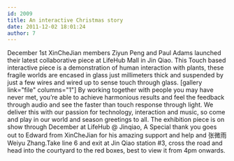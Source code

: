 ```yaml
---
id: 2009
title: An interactive Christmas story
date: 2011-12-02 18:01:24
author: 7
---
```


December 1st XinCheJian members Ziyun Peng and Paul Adams launched their latest collaborative piece at LifeHub Mall in Jin Qiao. This Touch based interactive piece is a demonstration of human interaction with plants, these fragile worlds are encased in glass just millimeters thick and suspended by just a few wires and wired up to sense touch through glass. [gallery link="file" columns="1"] By working together with people you may have never met, you’re able to achieve harmonious results and feel the feedback through audio and see the faster than touch response through light. We deliver this with our passion for technology, interaction and music, so come and play in our world and season greetings to all. The exhibition piece is on show through December at LifeHub @ Jinqiao, A Special thank you goes out to Edward from XinCheJian for his amazing support and help and 张微雨 Weiyu Zhang.Take line 6 and exit at Jin Qiao station #3, cross the road and head into the courtyard to the red boxes, best to view it from 4pm onwards.